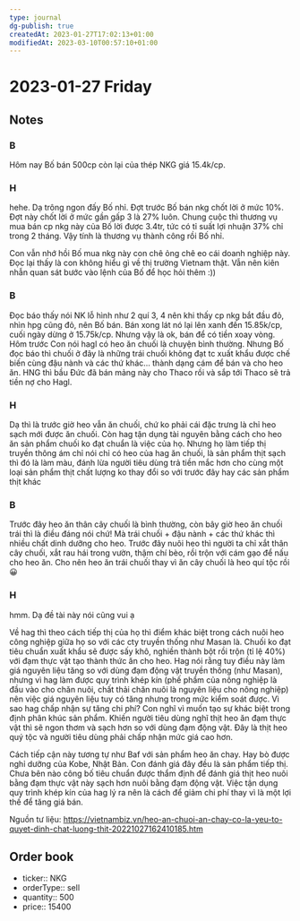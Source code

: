 ```yaml
---
type: journal
dg-publish: true
createdAt: 2023-01-27T17:02:13+01:00
modifiedAt: 2023-03-10T00:57:10+01:00
---
```

# 2023-01-27 Friday

## Notes

### B

Hôm nay Bố bán 500cp còn lại của thép NKG giá 15.4k/cp.

### H

hehe. Dạ trông ngon đấy Bố nhỉ. Đợt trước Bố bán nkg chốt lời ở mức 10%. Đợt này chốt lời ở mức gần gấp 3 là 27% luôn. Chung cuộc thì thương vụ mua bán cp nkg này của Bố lời được 3.4tr, tức có tỉ suất lợi nhuận 37% chỉ trong 2 tháng. Vậy tính là thương vụ thành công rồi Bố nhỉ.

Con vẫn nhớ hồi Bố mua nkg này con chê ỏng chê eo cái doanh nghiệp này. Đọc lại thấy là con không hiểu gì về thị trường Vietnam thật. Vẫn nên kiên nhẫn quan sát bước vào lệnh của Bố để học hỏi thêm :))

### B

Đọc báo thấy nói NK lỗ hình như 2 quí 3, 4 nên khi thấy cp nkg bắt đầu đỏ, nhìn hpg cũng đỏ, nên Bố bán. Bán xong lát nó lại lên xanh đến 15.85k/cp, cuối ngày dừng ở 15.75k/cp. Nhưng vậy là ok, bán để có tiền xoay vòng.
Hôm trước Con nói hagl có heo ăn chuối là chuyện bình thường. Nhưng Bố đọc báo thì chuối ở đây là những trái chuối không đạt tc xuất khẩu được chế biến cùng đậu nành và các thứ khác… thành dạng cám để bán và cho heo ăn.
HNG thì bầu Đức đã bán mảng này cho Thaco rồi và sắp tới Thaco sẽ trả tiền nợ cho Hagl.

### H

Dạ thì là trước giờ heo vẫn ăn chuối, chứ ko phải cái đặc trưng là chỉ heo sạch mới được ăn chuối. Còn hag tận dụng tài nguyên bằng cách cho heo ăn sản phẩm chuối ko đạt chuẩn là việc của họ. Nhưng họ làm tiếp thị truyền thông ám chỉ nói chỉ có heo của hag ăn chuối, là sản phẩm thịt sạch thì đó là làm màu, đánh lừa người tiêu dùng trả tiền mắc hơn cho cùng một loại sản phẩm thịt chất lượng ko thay đổi so với trước đây hay các sản phẩm thịt khác

### B

Trước đây heo ăn thân cây chuối là bình thường, còn bây giờ heo ăn chuối trái thì là điều đáng nói chứ! Mà trái chuối + đậu nành + các thứ khác thì nhiều chất dinh dưỡng cho heo. Trước đây nuôi heo thì người ta chỉ xắt thân cây chuối, xắt rau hái trong vườn, thậm chí bèo, rồi trộn với cám gạo để nấu cho heo ăn. Cho nên heo ăn trái chuối thay vì ăn cây chuối là heo quí tộc rồi 😀

### H

hmm. Dạ đề tài này nói cũng vui ạ

Về hag thì theo cách tiếp thị của họ thì điểm khác biệt trong cách nuôi heo công nghiệp giữa họ so với các cty truyền thống như Masan là. Chuối ko đạt tiêu chuẩn xuất khẩu sẽ được sấy khô, nghiền thành bột rồi trộn (tỉ lệ 40%) với đạm thực vật tạo thành thức ăn cho heo. Hag nói rằng tuy điều này làm giá nguyên liệu tăng so với dùng đạm động vật truyền thống (như Masan), nhưng vì hag làm được quy trình khép kín (phế phẩm của nông nghiệp là đầu vào cho chăn nuôi, chất thải chăn nuôi là nguyên liệu cho nông nghiệp) nên việc giá nguyên liệu tuy có tăng nhưng trong mức kiểm soát được. Vì sao hag chấp nhận sự tăng chi phí? Con nghĩ vì muốn tạo sự khác biệt trong định phân khúc sản phẩm. Khiến người tiêu dùng nghĩ thịt heo ăn đạm thực vật thì sẽ ngon thơm và sạch hơn so với dùng đạm động vật. Đây là thịt heo quý tộc và người tiêu dùng phải chấp nhận mức giá cao hơn. 

Cách tiếp cận này tương tự như Baf với sản phẩm heo ăn chay. Hay bò được nghỉ dưỡng của Kobe, Nhật Bản. Con đánh giá đây đều là sản phẩm tiếp thị. Chưa bên nào công bố tiêu chuẩn được thẩm định để đánh giá thịt heo nuôi bằng đạm thực vật này sạch hơn nuôi bằng đạm động vật. Việc tận dụng quy trình khép kín của hag lý ra nên là cách để giảm chi phí thay vì là một lợi thế để tăng giá bán.

Nguồn tư liệu:
https://vietnambiz.vn/heo-an-chuoi-an-chay-co-la-yeu-to-quyet-dinh-chat-luong-thit-20221027162410185.htm

## Order book

- ticker:: NKG
- orderType:: sell
- quantity:: 500
- price:: 15400
